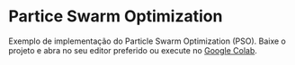 # Partice Swarm Optimization

Exemplo de implementação do Particle Swarm Optimization (PSO). 
Baixe o projeto e abra no seu editor preferido ou execute no [Google Colab](https://colab.research.google.com/github/rodrigoclira/particle-swarm-optimization/blob/main/main.ipynb).
